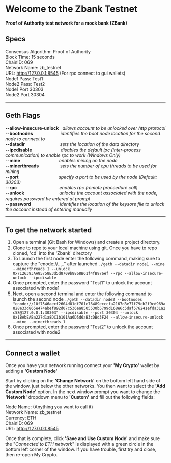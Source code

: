 # Welcome to the Zbank Testnet
**Proof of Authority test network for a mock bank (ZBank)**

## Specs
Consensus Algorithm: Proof of Authority <br>
Block Time: 15 seconds<br>
ChainID: 069<br>
Network Name: zb_testnet<br>
URL: http://127.0.0.1:8545 (For rpc connect to gui wallets)<br>
Node1 Pass: Test1<br>
Node2 Pass: Test2<br>
Node1 Port 30303<br>
Node2 Port 30304<br>

---

## Geth Flags
**--allow-insecure-unlock** &nbsp;  _allows account to be unlocked over http protocol_ <br>
**--bootnodes**&nbsp;&nbsp;&nbsp;&nbsp;&nbsp;&nbsp;&nbsp;&nbsp;&nbsp;&nbsp;&nbsp;&nbsp;&nbsp;&nbsp;&nbsp;&nbsp;&nbsp;&nbsp;&nbsp;&nbsp;&nbsp; _identifies the boot node location for the second node to connect to_ <br>
**--datadir**&nbsp;&nbsp;&nbsp;&nbsp;&nbsp;&nbsp;&nbsp;&nbsp;&nbsp;&nbsp;&nbsp;&nbsp;&nbsp;&nbsp;&nbsp;&nbsp;&nbsp;&nbsp;&nbsp;&nbsp;&nbsp;&nbsp;&nbsp;&nbsp;&nbsp;&nbsp;&nbsp; _sets the location of the data directory_ <br>
**--ipcdisable**&nbsp;&nbsp;&nbsp;&nbsp;&nbsp;&nbsp;&nbsp;&nbsp;&nbsp;&nbsp;&nbsp;&nbsp;&nbsp;&nbsp;&nbsp;&nbsp;&nbsp;&nbsp;&nbsp;&nbsp;&nbsp;&nbsp; _disables the default ipc (inter-process communication) to enable rpc to work (Windows Only)_ <br>
**--mine**&nbsp;&nbsp;&nbsp;&nbsp;&nbsp;&nbsp;&nbsp;&nbsp;&nbsp;&nbsp;&nbsp;&nbsp;&nbsp;&nbsp;&nbsp;&nbsp;&nbsp;&nbsp;&nbsp;&nbsp;&nbsp;&nbsp;&nbsp;&nbsp;&nbsp;&nbsp;&nbsp;&nbsp;&nbsp;&nbsp; _enables mining on the node_ <br>
**--minerthreads**&nbsp;&nbsp;&nbsp;&nbsp;&nbsp;&nbsp;&nbsp;&nbsp;&nbsp;&nbsp;&nbsp;&nbsp;&nbsp;&nbsp;&nbsp;&nbsp; _sets the number of cpu threads to be used for mining_ <br>
**--port**&nbsp;&nbsp;&nbsp;&nbsp;&nbsp;&nbsp;&nbsp;&nbsp;&nbsp;&nbsp;&nbsp;&nbsp;&nbsp;&nbsp;&nbsp;&nbsp;&nbsp;&nbsp;&nbsp;&nbsp;&nbsp;&nbsp;&nbsp;&nbsp;&nbsp;&nbsp;&nbsp;&nbsp;&nbsp;&nbsp;&nbsp; _specify a port to be used by the node (Default: 30303)_ <br>
**--rpc** &nbsp;&nbsp;&nbsp;&nbsp;&nbsp;&nbsp;&nbsp;&nbsp;&nbsp;&nbsp;&nbsp;&nbsp;&nbsp;&nbsp;&nbsp;&nbsp;&nbsp;&nbsp;&nbsp;&nbsp;&nbsp;&nbsp;&nbsp;&nbsp;&nbsp;&nbsp;&nbsp;&nbsp;&nbsp;&nbsp;&nbsp;&nbsp; _enables rpc (remote proceedure call)_ <br>
**--unlock**&nbsp;&nbsp;&nbsp;&nbsp;&nbsp;&nbsp;&nbsp;&nbsp;&nbsp;&nbsp;&nbsp;&nbsp;&nbsp;&nbsp;&nbsp;&nbsp;&nbsp;&nbsp;&nbsp;&nbsp;&nbsp;&nbsp;&nbsp;&nbsp;&nbsp;&nbsp;&nbsp; _unlocks the account associated with the node, requires password be entered at prompt_ <br>
**--password**&nbsp;&nbsp;&nbsp;&nbsp;&nbsp;&nbsp;&nbsp;&nbsp;&nbsp;&nbsp;&nbsp;&nbsp;&nbsp;&nbsp;&nbsp;&nbsp;&nbsp;&nbsp;&nbsp;&nbsp;&nbsp;&nbsp; _identifies the location of the keysore file to unlock the account instead of entering manually_ <br>

---

## To get the network started
1. Open a terminal (Git Bash for Windows) and create a project directory.
2. Clone to repo to your local machine using git.  Once you have to repo cloned, 'cd' into the 'Zbank' directory
3. To Launch the first node enter the following command, making sure to capture the "enode://....." after launched
    ` ./geth --datadir node1 --mine --minerthreads 1 --unlock 0x7126393AA85758E3d5d8709b8868B61f4fB976ef --rpc --allow-insecure-unlock --ipcdisable `
4. Once prompted, enter the password "Test1" to unlock the account associated with node1
5. Next, open a second terminal and enter the following command to launch the second node
    ` ./geth --datadir node2 --bootnodes "enode://10f7546aecf2604d81df701e76489ecccfa2167d8e77f79eb2f9cd969a828e33d865e474abef892d07c536ea8505530b5799d168e6c5daf576241efda31a2c58@127.0.0.1:30303" --ipcdisable --port 30304 --unlock 0x1BAbEABa227d1a8DC1b101Aa6D5d6aB3cDBd3F24 --allow-insecure-unlock --mine --minerthreads 1 `
6. Once prompted, enter the password "Test2" to unlock the account associated with node2

---

## Connect a wallet
Once you have your network running connect your **'My Crypto'** wallet by adding a **'Custom Node'**

Start by clicking on the **'Change Network'** on the bottom left hand side of the window, just below the other networks.  You then want to select the **'Add Custom Node'** option.  In the next window prompt you want to change the **'Network'** dropdown menu to **'Custom'** and fill out the following fields:

Node Name: (Anything you want to call it) <br>
Network Name: zb_testnet <br>
Currency: ETH <br>
ChainID: 069 <br>
URL: http://127.0.0.1:8545 <br>

Once that is complete, click **'Save and Use Custom Node'** and make sure the "_Connected to ETH network_" is displayed with a green circle in the bottom left corner of the window.  If you have trouble, first try and close, then re-open My Crypto.


